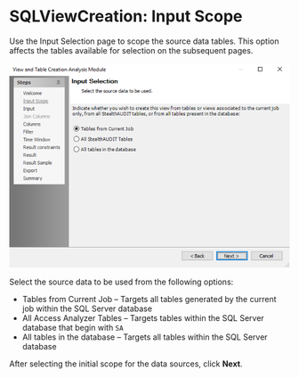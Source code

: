# SQLViewCreation: Input Scope

Use the Input Selection page to scope the source data tables. This option affects the tables available for selection on the subsequent pages.

![View and Table Creation Analysis Module wizard Input Selection page](/static/img/product_docs/accessanalyzer/accessanalyzer/enterpriseauditor/admin/analysis/sqlviewcreation/inputscope.png)

Select the source data to be used from the following options:

- Tables from Current Job – Targets all tables generated by the current job within the SQL Server database
- All Access Analyzer Tables – Targets tables within the SQL Server database that begin with ```SA```
- All tables in the database – Targets all tables within the SQL Server database

After selecting the initial scope for the data sources, click __Next__.

